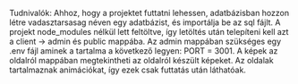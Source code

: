 Tudnivalók:
Ahhoz, hogy a projektet futtatni lehessen, adatbázisban hozzon létre vadasztarsasag néven egy adatbázist, és importálja be az sql fájlt.
A projekt node_modules nélkül lett feltöltve, így letöltés után telepíteni kell azt a client -> admin és public mappába.
Az admin mappában szükséges egy .env fájl aminek a tartalma a következő legyen: PORT  = 3001.
A képek az oldalról mappában megtekintheti az oldalról készült képeket. 
Az oldalak tartalmaznak animációkat, így ezek csak futtatás után láthatóak.
